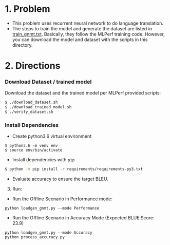 # 1. Problem
- This problem uses recurrent neural network to do language translation.
- The steps to train the model and generate the dataset are listed in [train_gnmt.txt](https://github.com/mlperf/inference/blob/master/v0.5/translation/gnmt/tensorflow/train_gnmt.txt). Basically, they follow the MLPerf training code. However, you can download the model and dataset with the scripts in this directory.

# 2. Directions

### Download Dataset / trained model

Download the dataset and the trained model per MLPerf provided scripts:

```bash
$ ./download_dataset.sh
$ ./download_trained_model.sh
$ ./verify_dataset.sh
```

### Install Dependencies

- Create python3.6 virtual environment

```
$ python3.6 -m venv env
$ source env/bin/activate
```

- Install dependencies with `pip`

```bash
$ python -m pip install -r requirements/requirements-py3.txt
```

- Evaluate accuracy to ensure the target BLEU.

3.  Run:

- Run the Offline Scenario in Performance mode:

```
python loadgen_gnmt.py --mode Performance
```

- Run the Offline Scenario in Accuracy Mode (Expected BLUE Score: 23.9)

```
python loadgen_gnmt.py --mode Accuracy
python process_accuracy.py
```
